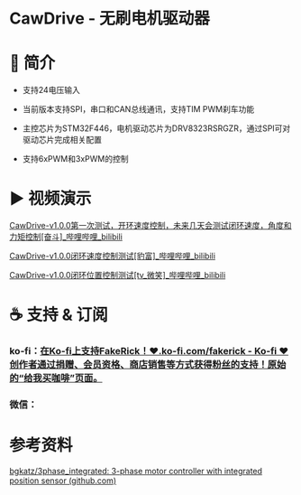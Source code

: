 # CawDrive - 无刷电机驱动器



# 🚀 简介

* 支持24电压输入
- 当前版本支持SPI，串口和CAN总线通讯，支持TIM PWM刹车功能

- 主控芯片为STM32F446，电机驱动芯片为DRV8323RSRGZR，通过SPI可对驱动芯片完成相关配置

- 支持6xPWM和3xPWM的控制



# ▶ 视频演示



[CawDrive-v1.0.0第一次测试，开环速度控制，未来几天会测试闭环速度，角度和力矩控制[奋斗]_哔哩哔哩_bilibili](https://www.bilibili.com/video/BV1QF411m7iW/)



[CawDrive-v1.0.0闭环速度控制测试[豹富]_哔哩哔哩_bilibili](https://www.bilibili.com/video/BV1fN4y1Z7p5/)



[CawDrive-v1.0.0闭环位置控制测试[tv_微笑]_哔哩哔哩_bilibili](https://www.bilibili.com/video/BV19u4y147tU/)



# ☕ 支持 & 订阅



### ko-fi：[在Ko-fi上支持FakeRick！❤️.ko-fi.com/fakerick - Ko-fi ❤️ 创作者通过捐赠、会员资格、商店销售等方式获得粉丝的支持！原始的“给我买咖啡”页面。](https://ko-fi.com/fakerick)



### 微信：







# 参考资料



[bgkatz/3phase_integrated: 3-phase motor controller with integrated position sensor (github.com)](https://github.com/bgkatz/3phase_integrated)






